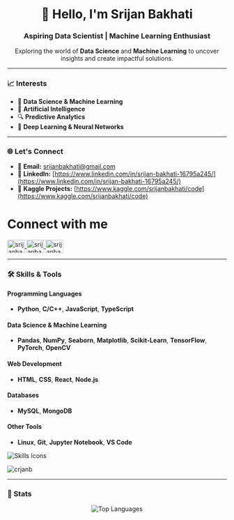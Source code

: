 <h1 align="center">👋 Hello, I'm Srijan Bakhati</h1>  
<h3 align="center">Aspiring Data Scientist | Machine Learning Enthusiast</h3>  

<p align="center">Exploring the world of <b>Data Science</b> and <b>Machine Learning</b> to uncover insights and create impactful solutions.</p>  

---

### 📈 Interests  
- 🌟 **Data Science & Machine Learning**  
- 🤖 **Artificial Intelligence**  
- 🔍 **Predictive Analytics**  
- 🧠 **Deep Learning & Neural Networks**  

---

### 🌐 Let's Connect  
- 📧 **Email:** [srijanbakhati@gmail.com](mailto:srijanbakhati@gmail.com)  
- 💼 **LinkedIn:** [https://www.linkedin.com/in/srijan-bakhati-16795a245/](https://www.linkedin.com/in/srijan-bakhati-16795a245/)  
- 🧮 **Kaggle Projects:** [https://www.kaggle.com/srijanbakhati/code](https://www.kaggle.com/srijanbakhati/code)  

<h1>Connect with me</h1>
<p align="left">
  <a href="https://twitter.com/srijanbakhati_" target="blank">
    <img align="center" src="https://raw.githubusercontent.com/rahuldkjain/github-profile-readme-generator/master/src/images/icons/Social/twitter.svg" alt="srijanbakhati_" height="30" width="40" />
  </a>
  <a href="https://linkedin.com/in/srijanbakhati" target="blank">
    <img align="center" src="https://raw.githubusercontent.com/rahuldkjain/github-profile-readme-generator/master/src/images/icons/Social/linked-in-alt.svg" alt="srijanbakhati" height="30" width="40" />
  </a>
  <a href="https://www.kaggle.com/srijanbakhati" target="blank">
    <img align="center" src="https://raw.githubusercontent.com/rahuldkjain/github-profile-readme-generator/master/src/images/icons/Social/kaggle.svg" alt="srijanbakhati" height="30" width="40" />
  </a>
</p>

---

### 🛠️ Skills & Tools  

#### **Programming Languages**  
- **Python**, **C/C++**, **JavaScript**, **TypeScript**  

#### **Data Science & Machine Learning**  
- **Pandas**, **NumPy**, **Seaborn**, **Matplotlib**, **Scikit-Learn**, **TensorFlow**, **PyTorch**, **OpenCV**  

#### **Web Development**  
- **HTML**, **CSS**, **React**, **Node.js**  

#### **Databases**  
- **MySQL**, **MongoDB**  

#### **Other Tools**  
- **Linux**, **Git**, **Jupyter Notebook**, **VS Code**  

<p align="left">
  <img src="https://skillicons.dev/icons?i=python,cpp,js,html,css,react,nodejs,mongodb,mysql,tensorflow,pytorch,linux" alt="Skills Icons" />
</p>

<p align="left"> <img src="https://komarev.com/ghpvc/?username=srijanbakhati&label=Profile%20views&color=0eb4a1&style=flat" alt="crjanb" /> </p>

---

### 🌟 Stats  

<p align="center">
  <img src="https://github-readme-stats.vercel.app/api/top-langs?username=srijanbakhati&show_icons=true&locale=en&layout=compact&theme=radical" alt="Top Languages" />
</p>
